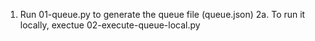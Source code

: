 1. Run 01-queue.py to generate the queue file (queue.json)
2a. To run it locally, exectue 02-execute-queue-local.py
